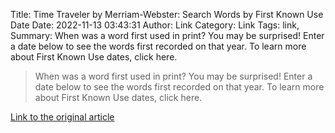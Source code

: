 Title: Time Traveler by Merriam-Webster: Search Words by First Known Use Date
Date: 2022-11-13 03:43:31
Author: Link
Category: Link
Tags: link, 
Summary: When was a word first used in print? You may be surprised! Enter a date below to see the words first recorded on that year. To learn more about First Known Use dates, click here.

> When was a word first used in print? You may be surprised! Enter a date below to see the words first recorded on that year. To learn more about First Known Use dates, click here.

[Link to the original article](https://www.merriam-webster.com/time-traveler/2021)
